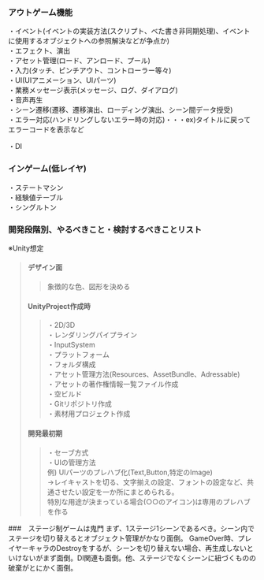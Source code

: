 ### アウトゲーム機能
・イベント(イベントの実装方法(スクリプト、べた書き非同期処理)、イベントに使用するオブジェクトへの参照解決などが争点か)  
・エフェクト、演出  
・アセット管理(ロード、アンロード、プール)  
・入力(タッチ、ピンチアウト、コントローラー等々)  
・UI(UIアニメーション、UIパーツ)  
・業務メッセージ表示(メッセージ、ログ、ダイアログ)  
・音声再生  
・シーン遷移(遷移、遷移演出、ローディング演出、シーン間データ授受)  
・エラー対応(ハンドリングしないエラー時の対応)・・・ex)タイトルに戻ってエラーコードを表示など  

・DI  
### インゲーム(低レイヤ)
・ステートマシン  
・経験値テーブル  
・シングルトン  


### 開発段階別、やるべきこと・検討するべきことリスト
※Unity想定
>#### デザイン面
>>象徴的な色、図形を決める
>#### UnityProject作成時
>>・2D/3D  
>>・レンダリングパイプライン  
>>・InputSystem  
>>・プラットフォーム  
>>・フォルダ構成  
>>・アセット管理方法(Resources、AssetBundle、Adressable)  
>>・アセットの著作権情報一覧ファイル作成  
>>・空ビルド  
>>・Gitリポジトリ作成  
>>・素材用プロジェクト作成  
>#### 開発最初期
>>・セーブ方式  
>>・UIの管理方法  
>>例)
>>UIパーツのプレハブ化(Text,Button,特定のImage)  
>>→レイキャストを切る、文字揃えの設定、フォントの設定など、共通させたい設定を一か所にまとめられる。  
>>特別な用途が決まっている場合(○○のアイコン)は専用のプレハブを作る  

###　ステージ制ゲームは鬼門
まず、1ステージ1シーンであるべき。シーン内でステージを切り替えるとオブジェクト管理がかなり面倒。
GameOver時、プレイヤーキャラのDestroyをするが、シーンを切り替えない場合、再生成しないといけないがまず面倒。DI関連も面倒。他、ステージでなくシーンに紐づくものの破棄がとにかく面倒。  
